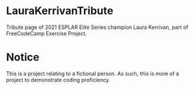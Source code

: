 # LauraKerrivanTribute
Tribute page of 2021 ESPLAR Elite Series champion Laura Kerrivan, part of FreeCodeCamp Exercise Project.

# Notice
This is a project relating to a fictional person. As such, this is more of a project to demonstrate coding proficiency.
